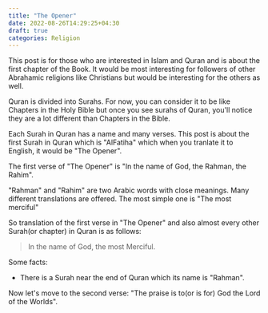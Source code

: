 ```yaml
---
title: "The Opener"
date: 2022-08-26T14:29:25+04:30
draft: true
categories: Religion
---
```


This post is for those who are interested in Islam and Quran and is about the first chapter of the Book. It would be most interesting for followers of other Abrahamic religions like Christians but would be interesting for the others as well.

Quran is divided into Surahs. For now, you can consider it to be like Chapters in the Holy Bible but once you see surahs of Quran, you'll notice they are a lot different than Chapters in the Bible.

Each Surah in Quran has a name and many verses. This post is about the first Surah in Quran which is "AlFatiha" which when you tranlate it to English, it would be "The Opener".

The first verse of "The Opener" is "In the name of God, the Rahman, the Rahim".

"Rahman" and "Rahim" are two Arabic words with close meanings. Many different translations are offered. The most simple one is "The most merciful"

So translation of the first verse in "The Opener" and also almost every other Surah(or chapter) in Quran is as follows:

> In the name of God, the most Merciful.

Some facts:

- There is a Surah near the end of Quran which its name is "Rahman".

Now let's move to the second verse: "The praise is to(or is for) God the Lord of the Worlds".
